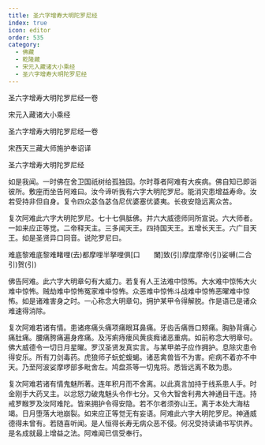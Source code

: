 ```yaml
---
title: 圣六字增寿大明陀罗尼经
index: true
icon: editor
order: 535
category:
  - 佛藏
  - 乾隆藏
  - 宋元入藏诸大小乘经
  - 圣六字增寿大明陀罗尼经
---
```


圣六字增寿大明陀罗尼经一卷  

宋元入藏诸大小乘经  

圣六字增寿大明陀罗尼经一卷  

宋西天三藏大师施护奉诏译  

圣六字增寿大明陀罗尼经  

如是我闻。一时佛在舍卫国祇树给孤独园。尔时尊者阿难有大疾病。佛自知已即诣彼所。敷座而坐告阿难曰。汝今谛听我有六字大明陀罗尼。能消灾患增益寿命。汝若受持非但自身。复令四众苾刍苾刍尼优婆塞优婆夷。长夜安隐远离众苦。  

复次阿难此六字大明陀罗尼。七十七俱胝佛。并六大威德师同所宣说。六大师者。一如来应正等觉。二帝释天主。三多闻天王。四持国天王。五增长天王。六广目天王。如是圣贤异口同音。说陀罗尼曰。  

难底黎难底黎难睹哩(去)都摩哩半拏哩俱[口　　闌]致(引)摩度摩帝(引)娑嚩(二合引)贺(引)  

佛告阿难。此六字大明章句有大威力。若复有人王法难中惊怖。大水难中惊怖大火难中惊怖。贼劫难中惊怖冤家难中惊怖。众恶难中惊怖斗战难中惊怖恶曜难中惊怖。如是诸难害身之时。一心称念大明章句。拥护某甲令得解脱。作是语已是诸众难速得消除。  

复次阿难若诸有情。患诸疼痛头痛项痛眼耳鼻痛。牙齿舌痛唇口颊痛。胸胁背痛心痛肚痛。腰痛胯痛遍身疼痛。及泻痢痔瘘风黄痰癊诸恶重病。如前称念大明章句。佛大威德令一切日月星曜。罗汉圣贤发真实言。与某甲弟子应作拥护。息除灾患令得安乐。所有刀剑毒药。虎狼师子蚖蛇蝮蝎。诸恶禽兽皆不为害。疟病不着亦不中天。乃至阿波娑摩啰部多毗舍左。鸠盘茶等一切鬼将。悉皆远离不敢为患。  

复次阿难若诸有情鬼魅所著。连年积月而不舍离。以此真言加持于线系患人手。时金刚手大药叉主。以忿怒力破鬼魅头令作七分。又令大智舍利弗大神通目干连。持戒罗睺罗及汝阿难陀。皆来拥护令得安隐。若不尔者须弥山王。离于本处大海枯竭。日月堕落大地崩裂。如来应正等觉无有妄语。阿难此六字大明陀罗尼。神通威德得未曾有。若随喜听闻。是人恒得长寿无病众恶不侵。何况受持读诵书写供养。是名成就最上增益之法。阿难闻已信受奉行。  
